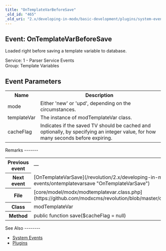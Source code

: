 ```yaml
---
title: "OnTemplateVarBeforeSave"
_old_id: "465"
_old_uri: "2.x/developing-in-modx/basic-development/plugins/system-events/ontemplatevarbeforesave"
---
```


Event: OnTemplateVarBeforeSave
------------------------------

Loaded right before saving a template variable to database.

Service: 1 - Parser Service Events   
Group: Template Variables

Event Parameters
----------------

<table><tbody><tr><th>Name</th><th>Description</th></tr><tr><td>mode</td><td>Either 'new' or 'upd', depending on the circumstances.</td></tr><tr><td>templateVar</td><td>The instance of modTemplateVar class.</td></tr><tr><td>cacheFlag</td><td>Indicates if the saved TV should be cached and optionally, by specifying an integer value, for how many seconds before expiring.</td></tr></tbody></table>Remarks
-------

<table><tbody><tr><th>Previous event</th><td>—</td></tr><tr><th>Next event</th><td>[OnTemplateVarSave](/revolution/2.x/developing-in-modx/basic-development/plugins/system-events/ontemplatevarsave "OnTemplateVarSave")</td></tr><tr><th>File</th><td>[core/model/modx/modtemplatevar.class.php](https://github.com/modxcms/revolution/blob/master/core/model/modx/modtemplatevar.class.php)</td></tr><tr><th>Class</th><td>modTemplateVar</td></tr><tr><th>Method</th><td>public function save($cacheFlag = null)</td></tr></tbody></table>See Also
--------

- [System Events](/revolution/2.x/developing-in-modx/basic-development/plugins/system-events "System Events")
- [Plugins](/revolution/2.x/developing-in-modx/basic-development/plugins "Plugins")